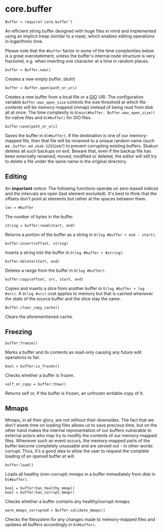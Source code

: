 # core.buffer

    Buffer = require('core.buffer')

An efficient string buffer designed with huge files in mind and implemented
using an implicit treap (similar to a rope), which enables editing operations
in logarithmic time.

Please note that the `#buffer` factor in some of the time complexities below is
a great overstatement, unless the buffer's internal node structure is very
fractured, e.g. when inserting one character at a time in random places.

    buffer = Buffer.new()

Creates a new empty buffer. (duh!)

    buffer = Buffer.open(path_or_uri)

Creates a new buffer from a local file or
a [GIO](https://en.wikipedia.org/wiki/GIO_(software)) URI. The configuration
variable `Buffer.max_open_size` controls the size threshold at which file
contents will be memory-mapped (mmap) instead of being read from disk all at
once. The time complexity is `O(min(#buffer, Buffer.max_open_size))` for native
files and `O(#buffer)` for GIO files.

    buffer:save(path_or_uri)

Saves the buffer in `O(#buffer)`. If the destination is one of our memory-mapped
file, then that file will be renamed to a unique random name (such as
`.buffer.md.skak-22552ebf`) to prevent corrupting existing buffers. Skakun
deletes all such backups on exit. Beware that, even if the backup file has been
externally renamed, moved, modified or deleted, the editor will still try to
delete a file under the same name in the original directory.

## Editing

An **important** notice: The following functions operate on zero-based indices
and the intervals are open (last element excluded). It's best to think that the
offsets don't point at elements but rather at the spaces between them.

    len = #buffer

The number of bytes in the buffer.

    string = buffer:read(start, end)

Returns a portion of the buffer as a string in `O(log #buffer + end - start)`.

    buffer:insert(offset, string)

Inserts a string into the buffer in `O(log #buffer + #string)`.

    buffer:delete(start, end)

Deletes a range from the buffer in `O(log #buffer)`.

    buffer:copy(offset, src, start, end)

Copies and inserts a slice from another buffer in `O(log #buffer + log #src)`.
A `O(log #src)` cost applies to memory but that is cached whenever the state of
the source buffer and the slice stay the same.

    Buffer.clear_copy_cache()

Clears the aforementioned cache.

## Freezing

    buffer:freeze()

Marks a buffer and its contents as read-only causing any future edit operations
to fail.

    bool = buffer:is_frozen()

Checks whether a buffer is frozen.

    self_or_copy = buffer:thaw()

Returns self or, if the buffer is frozen, an unfrozen writable copy of it.

## Mmaps

Mmaps, in all their glory, are not without their downsides. The fact that we
don't waste time on loading files allows us to save precious time, but on the
other hand makes the internal representation of our buffers vulnerable to
external actors who may try to modify the contents of our memory-mapped files.
Whenever such an event occurs, the memory-mapped parts of the buffer become
completely unusuable and are zeroed out - in other words: corrupt. Thus, it's
a good idea to allow the user to request the complete loading of an opened
buffer at will.

    buffer:load()

Loads all healthy (non-corrupt) mmaps in a buffer immediately from disk in
`O(#buffer)`.

    bool = buffer:has_healthy_mmap()
    bool = buffer:has_corrupt_mmap()

Checks whether a buffer contains any healthy/corrupt mmaps.

    were_mmaps_corrupted = Buffer.validate_mmaps()

Checks the filesystem for any changes made to memory-mapped files and updates
all buffers accordingly in `O(#buffer)`.
